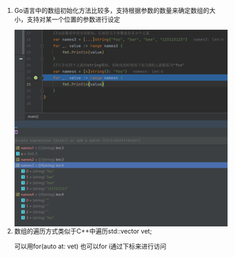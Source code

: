 1. Go语言中的数组初始化方法比较多，支持根据参数的数量来确定数组的大小，支持对某一个位置的参数进行设定

   <img src="Collections.assets/image-20230213214202333.png" alt="image-20230213214202333" align="left" style="zoom:50%;" />

2. 数组的遍历方式类似于C++中遍历std::vector<T> vet;

   可以用for(auto at: vet) 也可以for i通过下标来进行访问